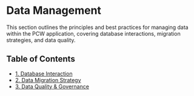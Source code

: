 # Data Management

This section outlines the principles and best practices for managing data within the PCW application, covering database interactions, migration strategies, and data quality.

## Table of Contents

*   [1. Database Interaction](./01_database_interaction.md)
*   [2. Data Migration Strategy](./02_data_migration_strategy.md)
*   [3. Data Quality & Governance](./03_data_quality_governance.md)
